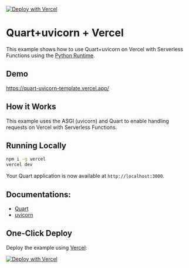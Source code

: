 [![Deploy with Vercel](https://vercel.com/button)](https://vercel.com/new/clone?repository-url=https://github.com/batprem/fastmcp-vercel-proxy&project-name=fastmcp-vercel-proxy&repository-name=fastmcp-vercel-proxy)

# Quart+uvicorn + Vercel

This example shows how to use Quart+uvicorn on Vercel with Serverless Functions using the [Python Runtime](https://vercel.com/docs/concepts/functions/serverless-functions/runtimes/python).

## Demo

https://quart-uvicorn-template.vercel.app/

## How it Works

This example uses the ASGI (uvicorn) and Quart to enable handling requests on Vercel with Serverless Functions.

## Running Locally

```bash
npm i -g vercel
vercel dev
```

Your Quart application is now available at `http://localhost:3000`.

## Documentations:

- [Quart](https://quart.palletsprojects.com/en/latest/)
- [uvicorn](https://www.uvicorn.org/)
  
## One-Click Deploy

Deploy the example using [Vercel](https://vercel.com?utm_source=github&utm_medium=readme&utm_campaign=vercel-examples):

[![Deploy with Vercel](https://vercel.com/button)](https://vercel.com/new/clone?repository-url=https://github.com/imperialwool/quart-uvicorn-example-vercel&project-name=quart-uvicorn-example&repository-name=quart-uvicorn-example-vercel)
